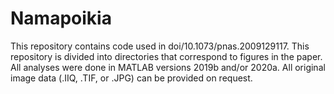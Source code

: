 # Namapoikia
This repository contains code used in doi/10.1073/pnas.2009129117.
This repository is divided into directories that correspond to figures in the paper. All analyses were done in MATLAB versions 2019b and/or 2020a. 
All original image data (.IIQ, .TIF, or .JPG) can be provided on request.
